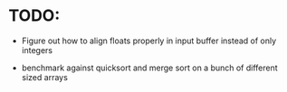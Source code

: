 # TODO:

- Figure out how to align floats properly in input buffer instead of only integers

- benchmark against quicksort and merge sort on a bunch of different sized arrays
